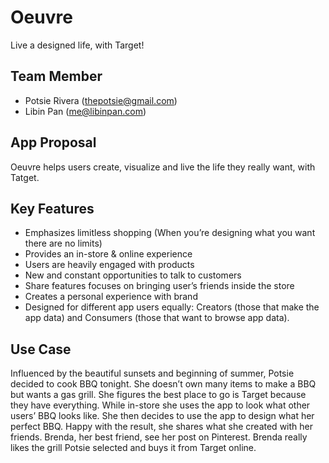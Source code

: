 # Oeuvre

Live a designed life, with Target!

## Team Member

* Potsie Rivera (thepotsie@gmail.com)
* Libin Pan (me@libinpan.com)

## App Proposal

Oeuvre helps users create, visualize and live the life they really want, with Tatget.

## Key Features

* Emphasizes limitless shopping (When you’re designing what you want there are no limits)
* Provides an in-store & online experience
* Users are heavily engaged with products
* New and constant opportunities to talk to customers
* Share features focuses on bringing user’s friends inside the store
* Creates a personal experience with brand
* Designed for different app users equally: Creators (those that make the app data) and Consumers (those that want to browse app data).

## Use Case

Influenced by the beautiful sunsets and beginning of summer, Potsie decided to cook BBQ tonight. She doesn’t own many items to make a BBQ but wants a gas grill. She figures the best place to go is Target because they have everything. While in-store she uses the app to look what other users’ BBQ looks like. She then decides to use the app to design what her perfect BBQ. Happy with the result, she shares what she created with her friends. Brenda, her best friend, see her post on Pinterest. Brenda really likes the grill Potsie selected and buys it from Target online.